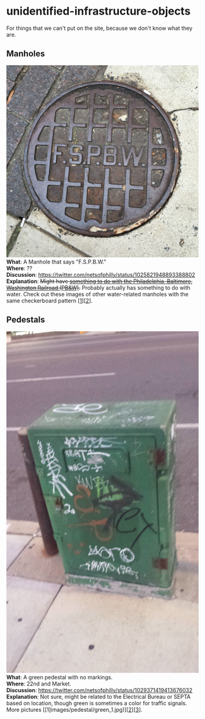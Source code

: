 # unidentified-infrastructure-objects
For things that we can't put on the site, because we don't know what they are.

## Manholes

![F.S.P.B.W.](images/manhole/fspbw_0.jpg)  
**What**: A Manhole that says "F.S.P.B.W."  
**Where**: ??  
**Discussion**: https://twitter.com/netsofphilly/status/1025821948893388802  
**Explanation**: ~~Might have [something to do with the Philadelphia, Baltimore, Washington Railroad (PB&W)](https://twitter.com/netsofphilly/status/1025821948893388802).~~ Probably actually has something to do with water. Check out these images of other water-related manholes with the same checkerboard pattern [[1](images/manhole/w_0.jpg)][[2](images/manhole/hpfs_0.jpg)].

## Pedestals

![Green Pedestal](images/pedestal/green_0.jpg)  
**What**: A green pedestal with no markings.  
**Where**: 22nd and Market.  
**Discussion**: https://twitter.com/netsofphilly/status/1029371419413676032  
**Explanation**: Not sure, might be related to the Electrical Bureau or SEPTA based on location, though green is sometimes a color for traffic signals. More pictures [[1]images/pedestal/green_1.jpg)][[2](images/pedestal/green_2.jpg)][[3](images/pedestal/green_3.jpg)].